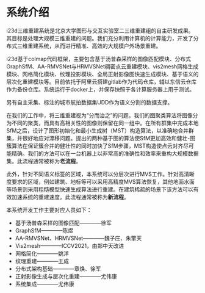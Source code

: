 # 系统介绍

i23d三维重建系统是北京大学图形与交互实验室二三维重建组的自主研发成果。其目标是处理大规模三维重建的问题。我们充分利用计算机的计算能力，开发了分布式三维重建系统，从而进行精准、高效的大规模户外场景重建。

i23d基于colmap代码框架，主要包含基于汤普森采样的图像匹配模块、分布式GraphSfM、AA-RMVSNet与HRMVSNet稠密点云重建模块、vis2mesh网格生成模块、网格简化模块、纹理投影模块、全局正射影像图快速生成模块、基于语义的层次化重建模块等。目前依托于阿里云搭建gitlab作为代码仓库，辅以东信云仓库作为备份仓库。系统运行于docker上，并保存快照于各计算服务器上用于测试。

另有自主采集、标注的城市航拍数据集UDD作为语义分割的数据支撑。

在我们的工作中，将三维重建视为“分而治之”的问题。我们的图聚类算法将图像分为不同的聚类，而具有高相关性的图像则保留在同一组中。在所有群集中完成本地SfM之后，设计了图形初始化和最小生成树（MST）构造算法，以准确地合并群集，并很好地应对漂移问题。提出的两种基于图的算法使SfM更加高效和健壮-图簇算法在保证簇合并的健壮性的同时加快了SfM步骤，MST构造使点云对齐尽可能精确。我们的方法可以在一台机器上以非常高的准确性和效率来重构大规模数据集。此流程通常被称为**老流程**。

此外，针对不同语义标签的区域，本系统可以分层次进行MVS工作。针对高清晰度要求的区域，例如建筑、地标等可以采用高精度MVS算法恢复，其他地面水面等场景则采用粗糙模型快速生成算法进行重建。在建筑稀疏的场景下该方法可以有效加速系统的重建速度。此流程通常被称为**新流程**。

本系统开发工作主要对应人员如下：
+ 基于汤普森采样的图像匹配————徐军
+ GraphSfM————陈煜
+ AA-RMVSNet、HRMVSNet————魏子庄、朱擎天
+ Vis2mesh————ICCV2021，由郑中天改进
+ 网格简化————姚洋
+ 纹理重建————王成
+ 分布式架构基础————章焕、徐军
+ 正射影像生成与层次化重建————尤伟康
+ 系统集成————尤伟康
  
